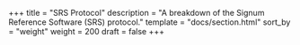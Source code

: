+++
title = "SRS Protocol"
description = "A breakdown of the Signum Reference Software (SRS) protocol."
template = "docs/section.html"
sort_by = "weight"
weight = 200
draft = false
+++
